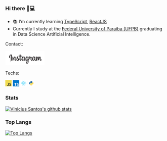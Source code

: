 ### Hi there 👋💻

<!--
**ViniciusSantos31/ViniciusSantos31** is a ✨ _special_ ✨ repository because its `README.md` (this file) appears on your GitHub profile.
[instagram](https://eagletecnologia.com "Soluções Inteligentes para sua Empresa"){.exclude}
<!-- - 🔭 I’m currently working on ... -->
- 📚 I’m currently learning [TypeScript](https://www.typescriptlang.org/), [ReactJS](https://reactjs.org/)
- Currently I study at the [Federal University of Paraíba (UFPB)](https://www.ufpb.br/) graduating in Data Science Artificial Intelligence.

Contact:

 [ ![Instagram](735145cfe0a4.png)](https://www.instagram.com/oiviniciussts/)
 
 Techs: 
 
 <img height="20" src="https://raw.githubusercontent.com/github/explore/80688e429a7d4ef2fca1e82350fe8e3517d3494d/topics/javascript/javascript.png">
 <img height="20" src="https://raw.githubusercontent.com/github/explore/80688e429a7d4ef2fca1e82350fe8e3517d3494d/topics/typescript/typescript.png">
 <img height="20" src="https://raw.githubusercontent.com/github/explore/80688e429a7d4ef2fca1e82350fe8e3517d3494d/topics/react/react.png">
 <img height="20" src="https://raw.githubusercontent.com/github/explore/80688e429a7d4ef2fca1e82350fe8e3517d3494d/topics/python/python.png">
 

### Stats

[![Vinicius Santos's github stats](https://github-readme-stats.vercel.app/api?username=ViniciusSantos31&show_icons=true&count_private=true&include_all_commits=true)](https://github.com/anuraghazra/github-readme-stats)

### Top Langs
[![Top Langs](https://github-readme-stats.vercel.app/api/top-langs/?username=ViniciusSantos31&layout=compact)](https://github.com/anuraghazra/github-readme-stats)

